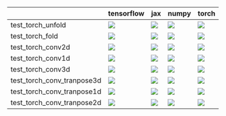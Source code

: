 |                            | tensorflow                                                                                                                                                                             | jax                                                                                                                                                                                    | numpy                                                                                                                                                                                  | torch                                                                                                                                                                                  |
|:---------------------------|:---------------------------------------------------------------------------------------------------------------------------------------------------------------------------------------|:---------------------------------------------------------------------------------------------------------------------------------------------------------------------------------------|:---------------------------------------------------------------------------------------------------------------------------------------------------------------------------------------|:---------------------------------------------------------------------------------------------------------------------------------------------------------------------------------------|
| test_torch_unfold          | <a href="https://github.com/unifyai/ivy/actions/runs/4013142181/jobs/6892176242" rel="noopener noreferrer" target="_blank"><img src=https://img.shields.io/badge/-failure-red></a>     | <a href="https://github.com/unifyai/ivy/actions/runs/4135493096/jobs/7148063813" rel="noopener noreferrer" target="_blank"><img src=https://img.shields.io/badge/-success-success></a> | <a href="https://github.com/unifyai/ivy/actions/runs/4135493096/jobs/7148074127" rel="noopener noreferrer" target="_blank"><img src=https://img.shields.io/badge/-success-success></a> | <a href="https://github.com/unifyai/ivy/actions/runs/4013142181/jobs/6892176242" rel="noopener noreferrer" target="_blank"><img src=https://img.shields.io/badge/-failure-red></a>     |
| test_torch_fold            | <a href="https://github.com/unifyai/ivy/actions/runs/4135493096/jobs/7148075181" rel="noopener noreferrer" target="_blank"><img src=https://img.shields.io/badge/-success-success></a> | <a href="https://github.com/unifyai/ivy/actions/runs/4065200713/jobs/6999605670" rel="noopener noreferrer" target="_blank"><img src=https://img.shields.io/badge/-failure-red></a>     | <a href="https://github.com/unifyai/ivy/actions/runs/4065200713/jobs/6999638618" rel="noopener noreferrer" target="_blank"><img src=https://img.shields.io/badge/-failure-red></a>     | <a href="https://github.com/unifyai/ivy/actions/runs/4013142181/jobs/6892176242" rel="noopener noreferrer" target="_blank"><img src=https://img.shields.io/badge/-failure-red></a>     |
| test_torch_conv2d          | <a href="https://github.com/unifyai/ivy/actions/runs/4135493096/jobs/7148056851" rel="noopener noreferrer" target="_blank"><img src=https://img.shields.io/badge/-success-success></a> | <a href="https://github.com/unifyai/ivy/actions/runs/4013142181/jobs/6892176242" rel="noopener noreferrer" target="_blank"><img src=https://img.shields.io/badge/-success-success></a> | <a href="https://github.com/unifyai/ivy/actions/runs/4135493096/jobs/7148063033" rel="noopener noreferrer" target="_blank"><img src=https://img.shields.io/badge/-success-success></a> | <a href="https://github.com/unifyai/ivy/actions/runs/4015367712/jobs/6897034817" rel="noopener noreferrer" target="_blank"><img src=https://img.shields.io/badge/-success-success></a> |
| test_torch_conv1d          | <a href="https://github.com/unifyai/ivy/actions/runs/4135493096/jobs/7148068779" rel="noopener noreferrer" target="_blank"><img src=https://img.shields.io/badge/-success-success></a> | <a href="https://github.com/unifyai/ivy/actions/runs/4135493096/jobs/7148074850" rel="noopener noreferrer" target="_blank"><img src=https://img.shields.io/badge/-success-success></a> | <a href="https://github.com/unifyai/ivy/actions/runs/4135493096/jobs/7148067609" rel="noopener noreferrer" target="_blank"><img src=https://img.shields.io/badge/-success-success></a> | <a href="https://github.com/unifyai/ivy/actions/runs/4135493096/jobs/7148065259" rel="noopener noreferrer" target="_blank"><img src=https://img.shields.io/badge/-success-success></a> |
| test_torch_conv3d          | <a href="https://github.com/unifyai/ivy/actions/runs/4013142181/jobs/6892176242" rel="noopener noreferrer" target="_blank"><img src=https://img.shields.io/badge/-failure-red></a>     | <a href="https://github.com/unifyai/ivy/actions/runs/4013142181/jobs/6892176242" rel="noopener noreferrer" target="_blank"><img src=https://img.shields.io/badge/-success-success></a> | <a href="https://github.com/unifyai/ivy/actions/runs/4015367712/jobs/6897037047" rel="noopener noreferrer" target="_blank"><img src=https://img.shields.io/badge/-success-success></a> | <a href="https://github.com/unifyai/ivy/actions/runs/4135493096/jobs/7148058452" rel="noopener noreferrer" target="_blank"><img src=https://img.shields.io/badge/-success-success></a> |
| test_torch_conv_tranpose3d | <a href="https://github.com/unifyai/ivy/actions/runs/4135493096/jobs/7148041569" rel="noopener noreferrer" target="_blank"><img src=https://img.shields.io/badge/-success-success></a> | <a href="https://github.com/unifyai/ivy/actions/runs/4136308246/jobs/7149986849" rel="noopener noreferrer" target="_blank"><img src=https://img.shields.io/badge/-success-success></a> | <a href="https://github.com/unifyai/ivy/actions/runs/4135493096/jobs/7148041569" rel="noopener noreferrer" target="_blank"><img src=https://img.shields.io/badge/-success-success></a> | <a href="https://github.com/unifyai/ivy/actions/runs/4136308246/jobs/7149986849" rel="noopener noreferrer" target="_blank"><img src=https://img.shields.io/badge/-success-success></a> |
| test_torch_conv_tranpose1d | <a href="https://github.com/unifyai/ivy/actions/runs/4135493096/jobs/7148041569" rel="noopener noreferrer" target="_blank"><img src=https://img.shields.io/badge/-success-success></a> | <a href="https://github.com/unifyai/ivy/actions/runs/4135493096/jobs/7148041569" rel="noopener noreferrer" target="_blank"><img src=https://img.shields.io/badge/-success-success></a> | <a href="https://github.com/unifyai/ivy/actions/runs/4135493096/jobs/7148041569" rel="noopener noreferrer" target="_blank"><img src=https://img.shields.io/badge/-success-success></a> | <a href="https://github.com/unifyai/ivy/actions/runs/4135493096/jobs/7148041569" rel="noopener noreferrer" target="_blank"><img src=https://img.shields.io/badge/-success-success></a> |
| test_torch_conv_tranpose2d | <a href="https://github.com/unifyai/ivy/actions/runs/4135493096/jobs/7148041569" rel="noopener noreferrer" target="_blank"><img src=https://img.shields.io/badge/-success-success></a> | <a href="https://github.com/unifyai/ivy/actions/runs/4135493096/jobs/7148041569" rel="noopener noreferrer" target="_blank"><img src=https://img.shields.io/badge/-success-success></a> | <a href="https://github.com/unifyai/ivy/actions/runs/4135493096/jobs/7148041569" rel="noopener noreferrer" target="_blank"><img src=https://img.shields.io/badge/-success-success></a> | <a href="https://github.com/unifyai/ivy/actions/runs/4135493096/jobs/7148041569" rel="noopener noreferrer" target="_blank"><img src=https://img.shields.io/badge/-success-success></a> |